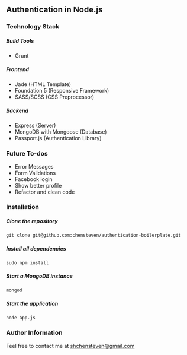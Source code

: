 ## Authentication in Node.js

### Technology Stack

##### Build Tools
- Grunt

##### Frontend
- Jade (HTML Template)
- Foundation 5 (Responsive Framework)
- SASS/SCSS (CSS Preprocessor)

##### Backend
- Express (Server)
- MongoDB with Mongoose (Database)
- Passport.js (Authentication Library)

### Future To-dos
- Error Messages
- Form Validations
- Facebook login
- Show better profile
- Refactor and clean code

### Installation

##### Clone the repository
    git clone git@github.com:chensteven/authentication-boilerplate.git
##### Install all dependencies
    sudo npm install
##### Start a MongoDB instance
    mongod
##### Start the application
    node app.js

### Author Information

Feel free to contact me at shchensteven@gmail.com


